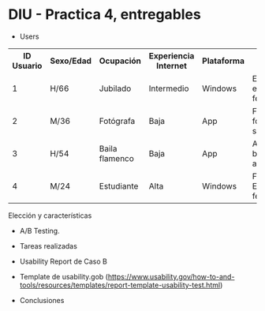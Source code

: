 # DIU - Practica 4, entregables

* Users
<table>
  <tr>
    <th>ID Usuario</th>
    <th>Sexo/Edad</th>
    <th>Ocupación</th>
    <th>Experiencia Internet</th>
    <th>Plataforma</th>
    <th>Perfil cubierto</th>
    <th>TEST</th>
    <th>SUS</th>
  </tr>
  <tr>
    <td>1</td>
    <td>H/66</td>
    <td>Jubilado</td>
    <td>Intermedio</td>
    <td>Windows</td>
    <td>Espiritual, excursionista, feliz</td>
    <td>B</td>
    <td>55</td>
  </tr>
  <tr>
    <td>2</td>
    <td>M/36</td>
    <td>Fotógrafa</td>
    <td>Baja</td>
    <td>App</td>
    <td>Familia, fotógrafa, sorprendida</td>
    <td>A</td>
    <td>62.5</td>
  </tr>
  <tr>
    <td>3</td>
    <td>H/54</td>
    <td>Baila flamenco</td>
    <td>Baja</td>
    <td>App</td>
    <td>Amigos, bailador, asustado</td>
    <td>B</td>
    <td>57.5</td>
  </tr>
  <tr>
    <td>4</td>
    <td>M/24</td>
    <td>Estudiante</td>
    <td>Alta</td>
    <td>Windows</td>
    <td>Familia, Estudiante, feliz</td>
    <td>A</td>
    <td>65</td>
  </tr>
</table>

Elección y características

* A/B Testing. 


* Tareas realizadas 


* Usability Report de Caso B
* Template de usability.gob (https://www.usability.gov/how-to-and-tools/resources/templates/report-template-usability-test.html) 

* Conclusiones
